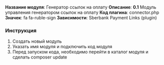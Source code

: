 **Название модуля**: Генератор ссылок на оплату
**Описание**: <strong>0.1</strong> Модуль управления генератором ссылок на оплату
**Код плагина**: connector.php
**Значек**: fa fa-ruble-sign
**Зависимости**: Sberbank Payment Links (plugin)

### Инструкция
1) Создать новый модуль
2) Указать имя модуля и подключить код модуля
3) Перед запуском кода, необходимо перейти в каталог модуля и сделать composer update